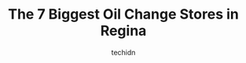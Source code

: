 ---
layout: ampstory
image: https://i0.wp.com/www.auto.or.id/wp-content/uploads/2023/06/mr-lube-tires-0-regina-1686325058.jpeg?resize=640,853
author: techidn
featured: false
description: Regina, Saskatchewan, Canada is a haven for Oil Change enthusiasts, boasting an impressive array of 7 top-notch establishments. Whether youre a seasoned connoisseur or simply curious to exp
title: The 7 Biggest Oil Change Stores in Regina
cover:
   title: The 7 Biggest Oil Change Stores in Regina
   subtitle: AUTO.OR.ID
   background: https://www.auto.or.id/wp-content/uploads/2023/06/mr-lube-tires-0-regina-1686325058.jpeg

pages: 
 - layout: thirds
   top: <h1>#1 Mr. Lube + Tires</h1>
   bottom: "<p>Thank you guys for the outstanding service. I had the nicest experience today, that I have ever had here.It was my luck to get attended by Matthew, not only a great tech </p>"
   background: https://www.auto.or.id/wp-content/uploads/2023/06/mr-lube-tires-1-regina-1686325059.jpeg
   backgroundblur: true
 - layout: thirds
   top: <h1>#2 Great Canadian Oil Change</h1>
   bottom: "<p>3115 Quance St E, Regina, SK S4V 3B7, Canada</p>"
   background: https://www.auto.or.id/wp-content/uploads/2023/06/mr-lube-tires-2-regina-1686325061.jpeg
   cta:
      link: https://www.auto.or.id/the-7-biggest-oil-change-stores-in-regina/
      text: The 7 Biggest Oil Change Stores in Regina
 - layout: thirds
   top: <h1>#3 Mr. Lube + Tires</h1>
   bottom: "<p>681 University Park Dr, Regina, SK S4V 2V8, Canada</p>"
   background: https://images.unsplash.com/photo-1580540149927-0d212125eadb?ixlib=rb-4.0.3&ixid=MnwxMjA3fDB8MHxwaG90by1wYWdlfHx8fGVufDB8fHx8&auto=format&fit=crop&w=640&h=853&q=80
   cta:
      link: https://www.auto.or.id/the-7-biggest-oil-change-stores-in-regina/
      text: The 7 Biggest Oil Change Stores in Regina
 - layout: thirds
   top: <h1>#4 Great Canadian Oil Change</h1>
   bottom: "<p>907 Albert St, Regina, SK S4R 2P6, Canada</p>"
   background: https://images.unsplash.com/photo-1637160967973-88751d581827?ixlib=rb-4.0.3&ixid=MnwxMjA3fDB8MHxwaG90by1wYWdlfHx8fGVufDB8fHx8&auto=format&fit=crop&w=640&h=853&q=80
   cta:
      link: https://www.auto.or.id/the-7-biggest-oil-change-stores-in-regina/
      text: The 7 Biggest Oil Change Stores in Regina
 - layout: thirds
   top: <h1>#5 Great Canadian Oil Change</h1>
   bottom: "<p>4530 Rochdale Blvd, Regina, SK S4Y 0A5, Canada</p>"
   background: https://images.unsplash.com/photo-1576933875027-3314e0a79702?ixlib=rb-4.0.3&ixid=MnwxMjA3fDB8MHxwaG90by1wYWdlfHx8fGVufDB8fHx8&auto=format&fit=crop&w=640&h=853&q=80
   cta:
      link: https://www.auto.or.id/the-7-biggest-oil-change-stores-in-regina/
      text: The 7 Biggest Oil Change Stores in Regina
 - layout: thirds
   top: <h1>#6 Kal Tire</h1>
   bottom: "<p>111 McDonald St, Regina, SK S4N 7M2, Canada</p>"
   background: https://images.unsplash.com/photo-1532581140115-3e355d1ed1de?ixlib=rb-4.0.3&ixid=MnwxMjA3fDB8MHxwaG90by1wYWdlfHx8fGVufDB8fHx8&auto=format&fit=crop&w=640&h=853&q=80
   cta:
      link: https://www.auto.or.id/the-7-biggest-oil-change-stores-in-regina/
      text: The 7 Biggest Oil Change Stores in Regina
 - layout: thirds
   top: <h1>#7 Punjab Auto Repair</h1>
   bottom: "<p>539 12 Ave E, Regina, SK S4N 5T7, Canada</p>"
   background: https://images.unsplash.com/photo-1623261788328-cf730e9f2667?ixlib=rb-4.0.3&ixid=MnwxMjA3fDB8MHxwaG90by1wYWdlfHx8fGVufDB8fHx8&auto=format&fit=crop&w=640&h=853&q=80
   cta:
      link: https://www.auto.or.id/the-7-biggest-oil-change-stores-in-regina/
      text: The 7 Biggest Oil Change Stores in Regina
 - layout: thirds
   middle: Continue reading...
   background: https://images.unsplash.com/photo-1508974576580-36a2f92ad3bc?ixlib=rb-4.0.3&ixid=MnwxMjA3fDB8MHxwaG90by1wYWdlfHx8fGVufDB8fHx8&auto=format&fit=crop&w=640&h=853&q=80
   cta:
      link: https://www.auto.or.id/the-7-biggest-oil-change-stores-in-regina/
      text: The 7 Biggest Oil Change Stores in Regina

---